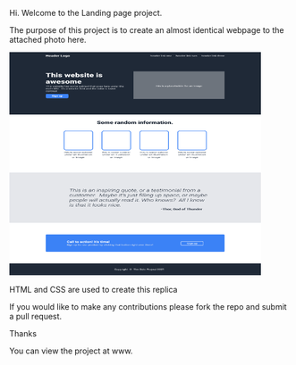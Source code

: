 Hi. Welcome to the Landing page project.

The purpose of this project is to create an almost identical webpage to the attached photo here.

<img src="./image.png" width="450px" height="400px">

HTML and CSS are used to create this replica

If you would like to make any contributions please fork the repo and submit a pull request.

Thanks

You can view the project at www.
